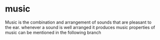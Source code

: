 # music
Music is the combination and arrangement of sounds that are pleasant to the ear.
whenever a sound is well arranged it produces music 
properties of music can be mentioned in the following branch
